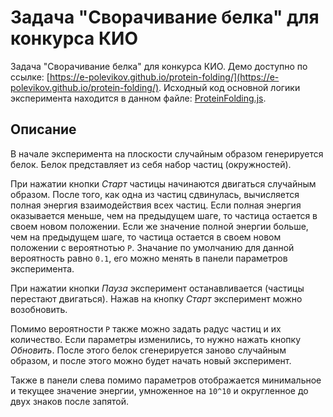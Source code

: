 # Задача "Сворачивание белка" для конкурса КИО

Задача "Сворачивание белка" для конкурса КИО. Демо доступно по ссылке: [https://e-polevikov.github.io/protein-folding/](https://e-polevikov.github.io/protein-folding/). Исходный код основной логики эксперимента находится в данном файле: [ProteinFolding.js](https://github.com/e-polevikov/protein-folding/blob/main/src/ProteinFolding.js).

## Описание

В начале эксперимента на плоскости случайным образом генерируется белок. Белок представляет из себя набор частиц (окружностей). 

При нажатии кнопки _Старт_ частицы начинаются двигаться случайным образом. После того, как одна из частиц сдвинулась, вычисляется полная энергия взаимодействия всех частиц. Если полная энергия оказывается меньше, чем на предыдущем шаге, то частица остается в своем новом положении. Если же значение полной энергии больше, чем на предыдущем шаге, то частица остается в своем новом положении с вероятнотью `P`. Значание по умолчанию для данной вероятность равно `0.1`, его можно менять в панели параметров эксперимента.

При нажатии кнопки _Пауза_ эксперимент останавливается (частицы перестают двигаться). Нажав на кнопку _Старт_ эксперимент можно возобновить.

Помимо вероятности `P` также можно задать радус частиц и их количество. Если параметры изменились, то нужно нажать кнопку _Обновить_. После этого белок сгенерируется заново случайным образом, и после этого можно будет начать новый эксперимент.

Также в панели слева помимо параметров отображается минимальное и текущее значение энергии, умноженное на `10^10` и округленное до двух знаков после запятой.
